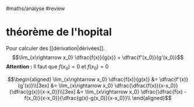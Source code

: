 #maths/analyse #review 
# théorème de l'hopital
Pour calculer des [[dérivation|dérivées]].
$$\lim_{x\rightarrow x_0} \dfrac{f(x)}{g(x)} = \dfrac{f'(x_0)}{g'(x_0)}$$
**Attention :** Il faut que $f(x_0) = 0$ et $f(x_0) = 0$


$$\begin{aligned}
\lim_{x\rightarrow x_0} \dfrac{f(x)}{g(x)} &= \dfrac{f'(x)}{g'(x)}\\[3ex]
&= \lim_{x\rightarrow x_0} \dfrac{\dfrac{f(x)}{x-x_0}}{\dfrac{g(x)}{x-x_0}}\\[3ex]
&= \lim_{x\rightarrow x_0} \dfrac{\dfrac{f(x) - f(x_0)}{x-x_0}}{\dfrac{g(x)-g(x_0)}{x-x_0}}\\
\end{aligned}$$

